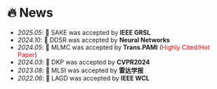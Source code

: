 # 🔥 News
- *2025.05*: 🎉 SAKE was accepted by **IEEE GRSL**
- *2024.10*: 🎉 DDSR was accepted by **Neural Networks**
- *2024.05*: 🎉 MLMC was accepted by **Trans.PAMI** (<span style="color:red">Highly Cited/Hot Paper</span>)
- *2024.03*: 🎉 DKP was accepted by **CVPR2024**
- *2023.08*: 🎉 MLSI was accepted by **雷达学报**
- *2022.06*: 🎉 LAGD was accepted by **IEEE WCL**